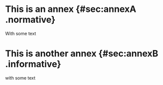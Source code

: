# This is an annex {#sec:annexA .normative}

With some text

# This is another annex {#sec:annexB .informative}

with some text